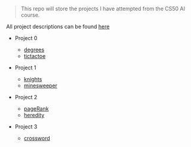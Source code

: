 >This repo will store the projects I have attempted from the CS50 AI course.

All project descriptions can be found [here](https://cs50.harvard.edu/ai/2024/projects/)

- Project 0
  - [degrees](degrees/degrees/degrees.py)
  - [tictactoe](tictactoe/tictactoe.py)

- Project 1
  - [knights](knights/puzzle.py)
  - [minesweeper](minesweeper/minesweeper.py)

- Project 2
  - [pageRank](pagerank/pagerank.py)
  - [heredity](heredity/heredity.py)
- Project 3
  - [crossword](crossword/generate.py)
